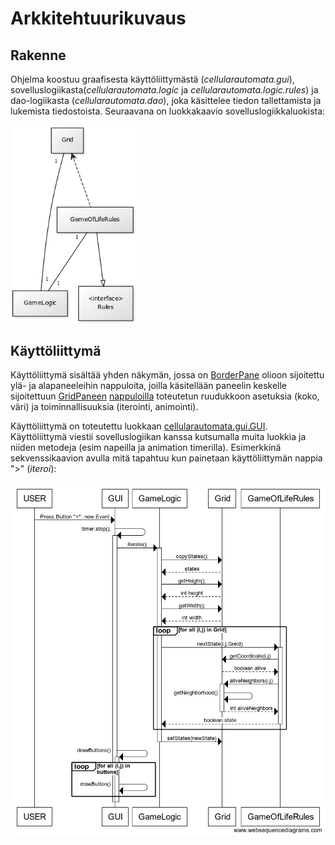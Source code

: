 # Arkkitehtuurikuvaus

## Rakenne
Ohjelma koostuu graafisesta käyttöliittymästä (_cellularautomata.gui_), sovelluslogiikasta(_cellularautomata.logic_ ja _cellularautomata.logic.rules_) ja dao-logiikasta (_cellularautomata.dao_), joka käsittelee tiedon tallettamista ja lukemista tiedostoista. Seuraavana on luokkakaavio sovelluslogiikkaluokista:

<img src="https://raw.githubusercontent.com/PAHUS/ot-harjoitustyo/master/laskarit/viikko2/dokumentointi/umldiag.png" width="200">

## Käyttöliittymä

Käyttöliittymä sisältää yhden näkymän, jossa on [BorderPane](https://docs.oracle.com/javase/8/javafx/api/javafx/scene/layout/BorderPane.html) olioon sijoitettu ylä- ja alapaneeleihin nappuloita, joilla käsitellään paneelin keskelle sijoitettuun [GridPaneen](https://docs.oracle.com/javase/8/javafx/api/javafx/scene/layout/GridPane.html) [nappuloilla](https://docs.oracle.com/javase/8/javafx/api/javafx/scene/control/Button.html) toteutetun ruudukkoon asetuksia (koko, väri) ja toiminnallisuuksia (iterointi, animointi).

Käyttöliittymä on toteutettu luokkaan [cellularautomata.gui.GUI](https://github.com/PAHUS/ot-harjoitustyo/blob/master/CellularAutomata/src/main/java/cellularautomata/gui/GUI.java). Käyttöliittymä viestii sovelluslogiikan kanssa kutsumalla muita luokkia ja niiden metodeja (esim napeilla ja animation timerilla). Esimerkkinä sekvenssikaavion avulla mitä tapahtuu kun painetaan käyttöliittymän nappia ">" (_iteroi_):

<img src="https://raw.githubusercontent.com/PAHUS/ot-harjoitustyo/master/dokumentaatio/ws.png" width=700>






